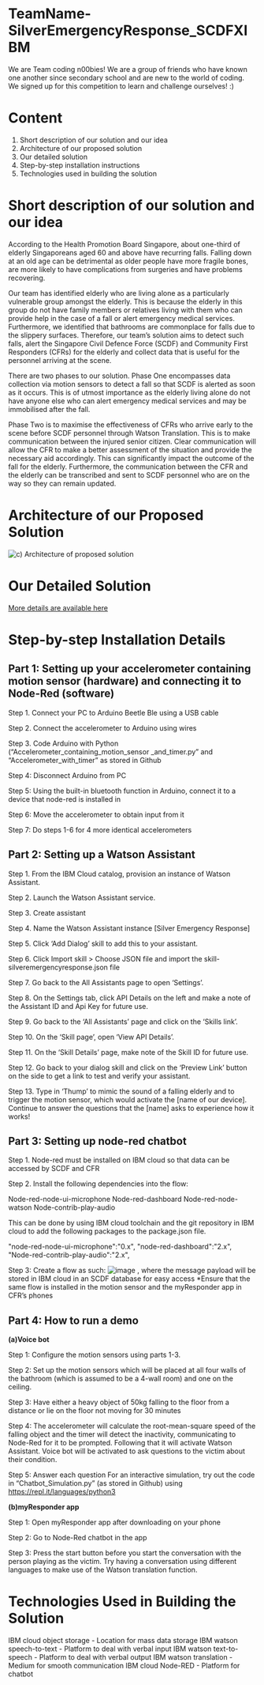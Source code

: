 # TeamName-SilverEmergencyResponse_SCDFXIBM
We are Team coding n00bies! We are a group of friends who have known one another since secondary school and are new to the world of coding. We signed up for this competition to learn and challenge ourselves! :) 

# **Content**
1. Short description of our solution and our idea
2. Architecture of our proposed solution
3. Our detailed solution
4. Step-by-step installation instructions
5. Technologies used in building the solution

# **Short description of our solution and our idea**
According to the Health Promotion Board Singapore, about one-third of elderly Singaporeans aged 60 and above have recurring falls. Falling down at an old age can be detrimental as older people have more fragile bones, are more likely to have complications from surgeries and have problems recovering. 

Our team has identified elderly who are living alone as a particularly vulnerable group amongst the elderly. This is because the elderly in this group do not have family members or relatives living with them who can provide help in the case of a fall or alert emergency medical services. Furthermore, we identified that bathrooms are commonplace for falls due to the slippery surfaces. Therefore, our team’s solution aims to detect such falls, alert the Singapore Civil Defence Force (SCDF) and Community First Responders (CFRs) for the elderly and collect data that is useful for the personnel arriving at the scene. 

There are two phases to our solution. Phase One encompasses data collection via motion sensors to detect a fall so that SCDF is alerted as soon as it occurs. This is of utmost importance as the elderly living alone do not have anyone else who can alert emergency medical services and may be immobilised after the fall.  

Phase Two is to maximise the effectiveness of CFRs who arrive early to the scene before SCDF personnel through Watson Translation. This is to make communication between the injured senior citizen. Clear communication will allow the CFR to make a better assessment of the situation and provide the necessary aid accordingly. This can significantly impact the outcome of the fall for the elderly. Furthermore, the communication between the CFR and the elderly can be transcribed and sent to SCDF personnel who are on the way so they can remain updated. 

# **Architecture of our Proposed Solution**
![c) Architecture of proposed solution](https://user-images.githubusercontent.com/65325165/84586919-b88a2f00-ae4d-11ea-90a6-6a57b742db6c.jpg)

# **Our Detailed Solution**
[More details are available here](DESCRIPTION.md)

# **Step-by-step Installation Details**
## **Part 1: Setting up your accelerometer containing motion sensor (hardware) and connecting it to Node-Red (software)**

Step 1. Connect your PC to Arduino Beetle Ble using a USB cable

Step 2. Connect the accelerometer to Arduino using wires

Step 3. Code Arduino with Python (“Accelerometer_containing_motion_sensor _and_timer.py” and “Accelerometer_with_timer” as stored in Github

Step 4: Disconnect Arduino from PC

Step 5: Using the built-in bluetooth function in Arduino, connect it to a device that node-red is installed in 

Step 6: Move the accelerometer to obtain input from it  

Step 7: Do steps 1-6 for 4 more identical accelerometers

## **Part 2: Setting up a Watson Assistant**

Step 1. From the IBM Cloud catalog, provision an instance of Watson Assistant.

Step 2. Launch the Watson Assistant service.

Step 3. Create assistant

Step 4. Name the Watson Assistant instance [Silver Emergency Response]

Step 5. Click ‘Add Dialog’ skill to add this to your assistant.

Step 6. Click Import skill > Choose JSON file and import the skill-silveremergencyresponse.json file

Step 7. Go back to the All Assistants page to open ‘Settings’.

Step 8. On the Settings tab, click API Details on the left and make a note of the Assistant ID and Api Key for future use.

Step 9. Go back to the ‘All Assistants’ page and click on the ‘Skills link’.

Step 10. On the ‘Skill page’, open ‘View API Details’.

Step 11. On the ‘Skill Details’ page, make note of the Skill ID for future use.

Step 12. Go back to your dialog skill and click on the ‘Preview Link’ button on the side to get a link to test and verify your assistant.

Step 13. Type in ‘Thump’ to mimic the sound of a falling elderly and to trigger the motion sensor, which would activate the [name of our device]. Continue to answer the questions that the [name] asks to experience how it works! 

## **Part 3: Setting up node-red chatbot**

Step 1. Node-red must be installed on IBM cloud so that data can be accessed by SCDF and CFR

Step 2. Install the following dependencies into the flow:

Node-red-node-ui-microphone
Node-red-dashboard
Node-red-node-watson
Node-contrib-play-audio

This can be done by using IBM cloud toolchain and the git repository in IBM cloud to add the following packages to the package.json file.

"node-red-node-ui-microphone":"0.x",
"node-red-dashboard":"2.x",
"Node-red-contrib-play-audio":"2.x",

Step 3: Create a flow as such:
![image](https://user-images.githubusercontent.com/65325165/84587222-f720e900-ae4f-11ea-8950-46681512d4bb.png)
, where the message payload will be stored in IBM cloud in an SCDF database for easy access
*Ensure that the same flow is installed in the motion sensor and the myResponder app in CFR’s phones

## **Part 4: How to run a demo**
**(a)Voice bot**

Step 1: Configure the motion sensors using parts 1-3. 

Step 2: Set up the motion sensors which will be placed at all four walls of the bathroom (which is assumed to be a 4-wall room) and one on the ceiling.

Step 3: Have either a heavy object of 50kg falling to the floor from a distance or lie on the floor not moving for 30 minutes

Step 4: The accelerometer will calculate the root-mean-square speed of the falling object and the timer will detect the inactivity, communicating to Node-Red for it to be prompted. Following that it will activate Watson Assistant. Voice bot will be activated to ask questions to the victim about their condition.

Step 5: Answer each question 
For an interactive simulation, try out the code in “Chatbot_Simulation.py” (as stored in Github) using https://repl.it/languages/python3 

**(b)myResponder app**

Step 1: Open myResponder app after downloading on your phone

Step 2: Go to Node-Red chatbot in the app

Step 3: Press the start button before you start the conversation with the person playing as the victim. Try having a conversation using different languages to make use of the Watson translation function.


# **Technologies Used in Building the Solution**
IBM cloud object storage    - Location for mass data storage 
IBM watson speech-to-text - Platform to deal with verbal input 
IBM watson text-to-speech - Platform to deal with verbal output 
IBM watson translation       - Medium for smooth communication
IBM cloud Node-RED         - Platform for chatbot 




